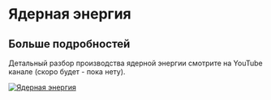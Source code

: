 # Ядерная энергия

## Больше подробностей

Детальный разбор производства ядерной энергии смотрите на YouTube канале (скоро будет - пока нету).

[![Ядерная энергия](http://img.youtube.com/vi/ePYnkkVVNZ4/0.jpg)](http://www.youtube.com/watch?v=ePYnkkVVNZ4)